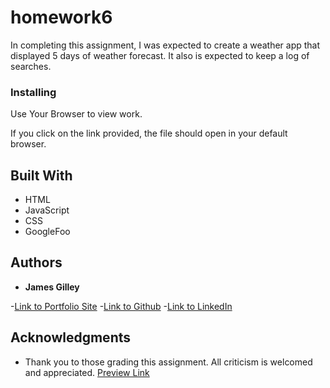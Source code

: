 # homework6

 In completing this assignment, I was expected to create a weather app that displayed 5 days of weather forecast. It also is expected to keep a log of searches.

### Installing

Use Your Browser to view work.

If you click on the link provided, the file should open in your default browser.

## Built With

* HTML
* JavaScript
* CSS
* GoogleFoo

## Authors

* **James Gilley**

-[Link to Portfolio Site](https://jamesgilley.github.io/Employee-Summary/)
-[Link to Github](https://github.com/jamesgilley/Employee-Summary)
-[Link to LinkedIn](https://www.linkedin.com/in/james-gilley-312466187/)


## Acknowledgments

* Thank you to those grading this assignment. All criticism is welcomed and appreciated. 
[Preview Link ](https://jamesgilley.github.io/Employee-Summary/)